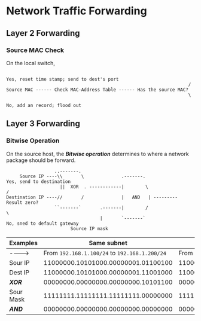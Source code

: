 # Network Traffic Forwarding

## Layer 2 Forwarding
### Source MAC Check
On the local switch, 
```
                                                                      Yes, reset time stamp; send to dest's port
                                                                    /
Source MAC ------ Check MAC-Address Table ------ Has the source MAC?
                                                                    \
                                                                      No, add an record; flood out

```

## Layer 3 Forwarding
### Bitwise Operation
On the source host, the ___Bitwise operation___ determines to where a network package should be forward.
```
                  ..-------.
     Source IP ----\\       \              .-------.                          Yes, send to destination
                    ||  XOR  . ------------|        \                        /
Destination IP ----//       /              |   AND   | --------- Result zero?    
                  ``-------`       .-------|        /                        \
                                   |       `-------`                           No, sned to default gateway
                        Source IP mask
```
Examples  | Same subnet                          | Different subnet
----------|--------------------------------------|--------------------------------------
---->     |From `192.168.1.100/24` to `192.168.1.200/24` |From `192.168.1.100/24` to `192.168.14.100/24`
Sour IP   | 11000000.10101000.00000001.01100100  | 11000000.10101000.00000001.01100100
Dest IP   | 11000000.10101000.00000001.11001000  | 11000000.10101000.00001110.01100100
***XOR*** | 00000000.00000000.00000000.10101100  | 00000000.00000000.00001111.00000000
Sour Mask | 11111111.11111111.11111111.00000000  | 11111111.11111111.11111111.00000000
***AND*** | 00000000.00000000.00000000.00000000  | 00000000.00000000.00001111.00000000
